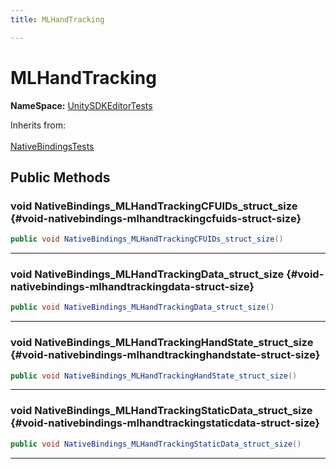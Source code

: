 ```yaml
---
title: MLHandTracking

---
```


# MLHandTracking



**NameSpace:** 
[UnitySDKEditorTests](/versioned_docs/version-02-Aug-2023/unity-api/api/UnitySDKEditorTests/UnitySDKEditorTests.md) 





Inherits from: <br></br>[NativeBindingsTests](/versioned_docs/version-02-Aug-2023/unity-api/api/UnitySDKEditorTests/UnitySDKEditorTests.NativeBindingsTests.md)




## Public Methods

### void NativeBindings_MLHandTrackingCFUIDs_struct_size {#void-nativebindings-mlhandtrackingcfuids-struct-size}

```csharp
public void NativeBindings_MLHandTrackingCFUIDs_struct_size()
```






-----------

### void NativeBindings_MLHandTrackingData_struct_size {#void-nativebindings-mlhandtrackingdata-struct-size}

```csharp
public void NativeBindings_MLHandTrackingData_struct_size()
```






-----------

### void NativeBindings_MLHandTrackingHandState_struct_size {#void-nativebindings-mlhandtrackinghandstate-struct-size}

```csharp
public void NativeBindings_MLHandTrackingHandState_struct_size()
```






-----------

### void NativeBindings_MLHandTrackingStaticData_struct_size {#void-nativebindings-mlhandtrackingstaticdata-struct-size}

```csharp
public void NativeBindings_MLHandTrackingStaticData_struct_size()
```






-----------


